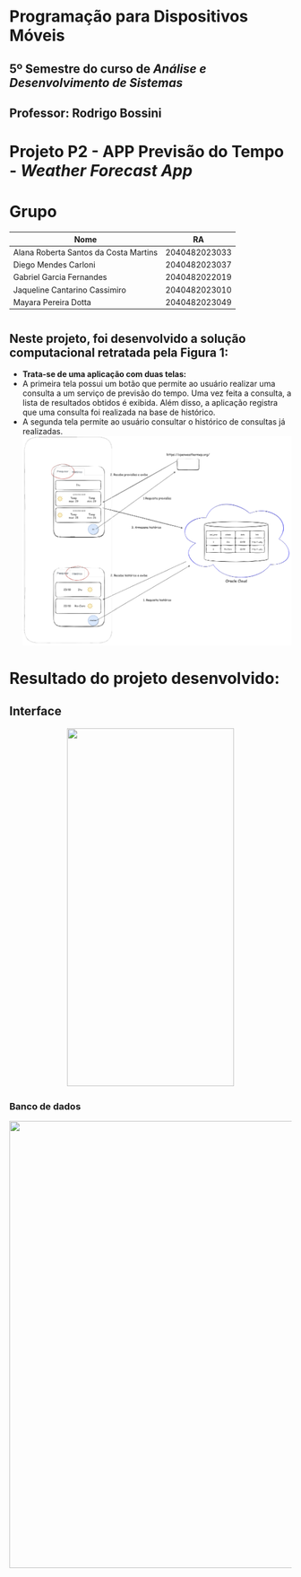 # **Programação para Dispositivos Móveis**
## 5º Semestre do curso de *Análise e Desenvolvimento de Sistemas*
## **Professor:** Rodrigo Bossini
#
# **Projeto P2 - APP Previsão do Tempo - *Weather Forecast App***
# **Grupo**
| Nome | RA |
| ------------- | ------------- |
| Alana Roberta Santos da Costa Martins  | 2040482023033  |
| Diego Mendes Carloni  | 2040482023037  |
| Gabriel Garcia Fernandes | 2040482022019 |
| Jaqueline Cantarino Cassimiro  | 2040482023010  |
| Mayara Pereira Dotta  | 2040482023049  |
#
## Neste projeto, foi desenvolvido a solução computacional retratada pela Figura 1:
- **Trata-se de uma aplicação com duas telas:**
- A primeira tela possui um botão que permite ao usuário realizar uma consulta a
um serviço de previsão do tempo. Uma vez feita a consulta, a lista de resultados
obtidos é exibida. Além disso, a aplicação registra que uma consulta foi realizada
na base de histórico.
- A segunda tela permite ao usuário consultar o histórico de consultas já
realizadas.
![Figura 1:](./assets/figura1.png "Figura 1")
#
# **Resultado do projeto desenvolvido:**
## **Interface**
<p align="center">
<img src="https://i.imgur.com/3EG4P6i.gif" width="298" height="638">
<p>  

### **Banco de dados**
<p align="center">
<img src="https://i.imgur.com/CjJlNJn.gif" width="1235" height="797">
<p>  
